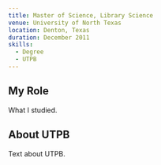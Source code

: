 ```yaml
---
title: Master of Science, Library Science
venue: University of North Texas
location: Denton, Texas
duration: December 2011
skills:
  - Degree
  - UTPB
---
```


My Role
-------

What I studied.

About UTPB
----------

Text about UTPB.
